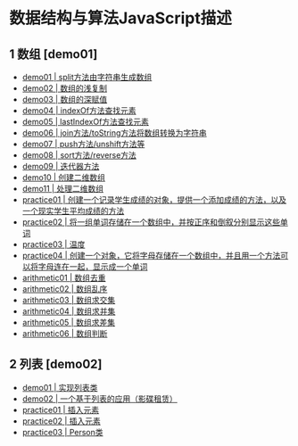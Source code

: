 数据结构与算法JavaScript描述
=========================

## 1 数组 [demo01]
* [demo01 | split方法由字符串生成数组](https://github.com/FishNon/arithmetic-demo/blob/master/demo01/demo01.js)
* [demo02 | 数组的浅复制](https://github.com/FishNon/arithmetic-demo/blob/master/demo01/arithemetic02.js)
* [demo03 | 数组的深赋值](https://github.com/FishNon/arithmetic-demo/blob/master/demo01/arithemetic01.js)
* [demo04 | indexOf方法查找元素](https://github.com/FishNon/arithmetic-demo/blob/master/demo01/arithemetic01.js)
* [demo05 | lastIndexOf方法查找元素](https://github.com/FishNon/arithmetic-demo/blob/master/demo01/arithemetic01.js)
* [demo06 | join方法/toString方法将数组转换为字符串](https://github.com/FishNon/arithmetic-demo/blob/master/demo01/arithemetic01.js)
* [demo07 | push方法/unshift方法等](https://github.com/FishNon/arithmetic-demo/blob/master/demo01/arithemetic01.js)
* [demo08 | sort方法/reverse方法](https://github.com/FishNon/arithmetic-demo/blob/master/demo01/arithemetic01.js)
* [demo09 | 迭代器方法](https://github.com/FishNon/arithmetic-demo/blob/master/demo01/arithemetic01.js)
* [demo10 | 创建二维数组](https://github.com/FishNon/arithmetic-demo/blob/master/demo01/arithemetic01.js)
* [demo11 | 处理二维数组](https://github.com/FishNon/arithmetic-demo/blob/master/demo01/arithemetic01.js)
* [practice01 | 创建一个记录学生成绩的对象，提供一个添加成绩的方法，以及一个现实学生平均成绩的方法](https://github.com/FishNon/arithmetic-demo/blob/master/demo01/practice01.js)
* [practice02 | 将一组单词存储在一个数组中，并按正序和倒叙分别显示这些单词](https://github.com/FishNon/arithmetic-demo/blob/master/demo01/practice02.js)
* [practice03 | 温度](https://github.com/FishNon/arithmetic-demo/blob/master/demo01/practice03.js)
* [practice04 | 创建一个对象，它将字母存储在一个数组中，并且用一个方法可以将字母连在一起，显示成一个单词](https://github.com/FishNon/arithmetic-demo/blob/master/demo01/practice04.js)
* [arithmetic01 | 数组去重](https://github.com/FishNon/arithmetic-demo/blob/master/demo01/arithemetic01.js)
* [arithmetic02 | 数组乱序](https://github.com/FishNon/arithmetic-demo/blob/master/demo01/arithemetic02.js)
* [arithmetic03 | 数组求交集](https://github.com/FishNon/arithmetic-demo/blob/master/demo01/arithemetic03.js)
* [arithmetic04 | 数组求并集](https://github.com/FishNon/arithmetic-demo/blob/master/demo01/arithemetic04.js)
* [arithmetic05 | 数组求差集](https://github.com/FishNon/arithmetic-demo/blob/master/demo01/arithemetic05.js)
* [arithmetic06 | 数组判断](https://github.com/FishNon/arithmetic-demo/blob/master/demo01/arithemetic06.js)

## 2 列表 [demo02]
* [demo01 | 实现列表类]()
* [demo02 | 一个基于列表的应用（影碟租赁）]()
* [practice01 | 插入元素]()
* [practice02 | 插入元素]()
* [practice03 | Person类]()

